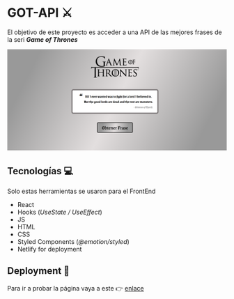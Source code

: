# GOT-API ⚔️

El objetivo de este proyecto es acceder a una API de las mejores frases de la seri ***Game of Thrones***

![Cotizador_Vehicular](imgs/Captura.png)

## Tecnologías 💻
Solo estas herramientas se usaron para el FrontEnd 
 - React 
 - Hooks (*UseState / UseEffect*)
 - JS
 - HTML
 - CSS
 - Styled Components (*@emotion/styled*)
 - Netlify for deployment
 
 ## Deployment :link:
 Para ir a probar la página vaya a este  :point_right: [enlace](https://got-phrases.netlify.app/)
